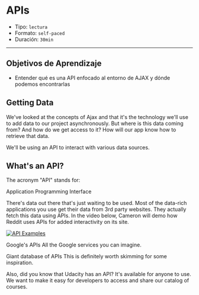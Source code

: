 # APIs

- Tipo: `lectura`
- Formato: `self-paced`
- Duración: `30min`

***

## Objetivos de Aprendizaje

- Entender qué es una API enfocado al entorno de AJAX y dónde podemos 
  encontrarlas

## Getting Data

We've looked at the concepts of Ajax and that it's the technology we'll use to add data to our project asynchronously. But where is this data coming from? And how do we get access to it? How will our app know how to retrieve that data.

We'll be using an API to interact with various data sources.

## What's an API?

The acronym "API" stands for:

Application
Programming
Interface

There's data out there that's just waiting to be used. Most of the data-rich applications you use get their data from 3rd party websites. They actually fetch this data using APIs. In the video below, Cameron will demo how Reddit uses APIs for added interactivity on its site.

[![API Examples](https://img.youtube.com/vi/fkBPirXPwNU/0.jpg)](https://youtu.be/fkBPirXPwNU)

Google's APIs All the Google services you can imagine.

Giant database of APIs This is definitely worth skimming for some inspiration.

Also, did you know that Udacity has an API? It's available for anyone to use. We want to make it easy for developers to access and share our catalog of courses.